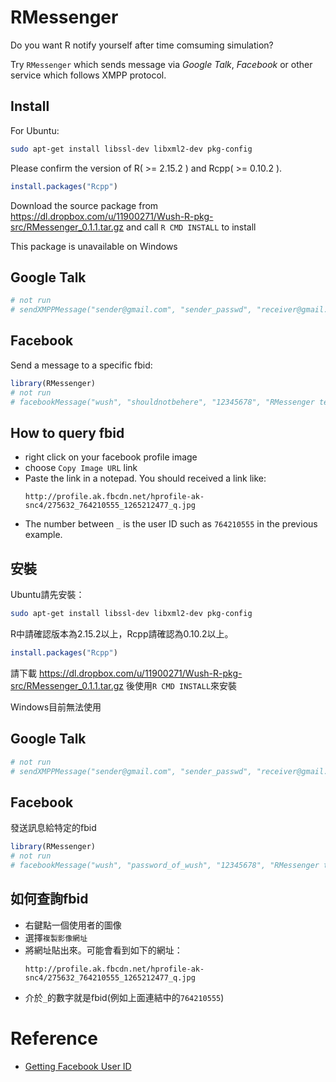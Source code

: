 # RMessenger

Do you want R notify yourself after time comsuming simulation? 

Try `RMessenger` which sends message via *Google Talk*, *Facebook* or
other service which follows XMPP protocol.

## Install

For Ubuntu:

```sh
sudo apt-get install libssl-dev libxml2-dev pkg-config
```

Please confirm the version of R( >= 2.15.2 ) and Rcpp( >= 0.10.2 ).

``` r
install.packages("Rcpp")
```

Download the source package from https://dl.dropbox.com/u/11900271/Wush-R-pkg-src/RMessenger_0.1.1.tar.gz and call `R CMD INSTALL` to install

This package is unavailable on Windows

## Google Talk

```r
# not run
# sendXMPPMessage("sender@gmail.com", "sender_passwd", "receiver@gmail.com", "message_content")
```

## Facebook

Send a message to a specific fbid:

```r
library(RMessenger)
# not run
# facebookMessage("wush", "shouldnotbehere", "12345678", "RMessenger testing message test chinese 測試中文")
```

## How to query fbid

- right click on your facebook profile image
- choose `Copy Image URL` link
- Paste the link in a notepad. You should received a link like:  
	```
	http://profile.ak.fbcdn.net/hprofile-ak-snc4/275632_764210555_1265212477_q.jpg
	```
- The number between `_` is the user ID such as `764210555` in the previous example.

## 安裝

Ubuntu請先安裝：

```sh
sudo apt-get install libssl-dev libxml2-dev pkg-config
```

R中請確認版本為2.15.2以上，Rcpp請確認為0.10.2以上。

``` r
install.packages("Rcpp")
```

請下載 https://dl.dropbox.com/u/11900271/Wush-R-pkg-src/RMessenger_0.1.1.tar.gz 後使用`R CMD INSTALL`來安裝

Windows目前無法使用

## Google Talk

```r
# not run
# sendXMPPMessage("sender@gmail.com", "sender_passwd", "receiver@gmail.com", "message_content")
```

## Facebook

發送訊息給特定的fbid

```r
library(RMessenger)
# not run
# facebookMessage("wush", "password_of_wush", "12345678", "RMessenger testing message 中文測試")
```

## 如何查詢fbid

- 右鍵點一個使用者的圖像
- 選擇`複製影像網址`
- 將網址貼出來。可能會看到如下的網址：
	```
	http://profile.ak.fbcdn.net/hprofile-ak-snc4/275632_764210555_1265212477_q.jpg
	```
- 介於`_`的數字就是fbid(例如上面連結中的`764210555`)


# Reference

- [Getting Facebook User ID](http://dragonslayerclan.org/index.php/component/content/article?id=22)

